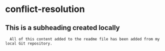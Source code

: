 # conflict-resolution

## This is a subheading created locally

```
  All of this content added to the readme file has been added from my local Git repository.
```
